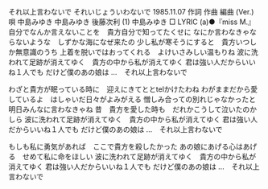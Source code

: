 それ以上言わないで
それいじょういわないで
1985.11.07
作詞  作曲  編曲 (Ver.)   唄
中島みゆき   中島みゆき   後藤次利 (1)
中島みゆき
□ LYRIC (a)●『miss M.』
自分でなんか言えないことを　貴方自分で知ってたくせに
なにか言わなきゃならないような　しずかな海になぜ来たの
少し私が寒そうにすると　貴方いつしか無意識のうち
上着を脱いではおってくれる　よけいさみしい温もりね
波に洗われて足跡が消えてゆく　貴方の中から私が消えてゆく
君は強い人だからいいね１人でも
だけど僕のあの娘は
…　それ以上言わないで

わざと貴方が眠っている時に　迎えにきてととtelかけたわね
わがままだから愛しているよ　はしゃいだ日々がよみがえる
憎しみ合っての別れじゃなかったと　明日みんなに言わなきゃね
昔　貴方を愛した時も　だれかこうして泣いたのかしら
波に洗われて足跡が消えてゆく　貴方の中から私が消えてゆく
君は強い人だからいいね１人でも
だけど僕のあの娘は
…　それ以上言わないで

もしも私に勇気があれば　ここで貴方を殺したかった
あの娘にあげる心はあげる　せめて私に命をほしい
波に洗われて足跡が消えてゆく　貴方の中から私が消えてゆく
君は強い人だからいいね１人でも
だけど僕のあの娘は
…　それ以上　言わないで
